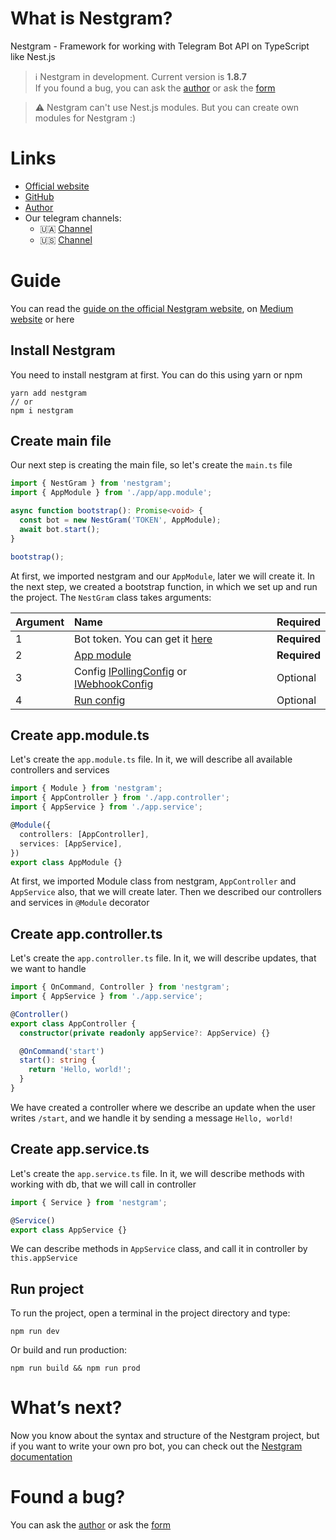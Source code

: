 # What is Nestgram?

Nestgram - Framework for working with Telegram Bot API on TypeScript like Nest.js

> ℹ️ Nestgram in development. Current version is **1.8.7** <br>
> If you found a bug, you can ask the [author](https://t.me/degreet) or ask the [form](https://do67hlsz91r.typeform.com/to/sI6NXBKV)

> ⚠️ Nestgram can't use Nest.js modules. But you can create own modules for Nestgram :)

# Links

- [Official website](https://degreetpro.gitbook.io/nestgram/)
- [GitHub](https://github.com/Degreet/nestgram)
- [Author](https://t.me/degreet)
- Our telegram channels:
  - 🇺🇦 [Channel](https://t.me/nestgram_ts)
  - 🇺🇸 [Channel](https://t.me/nestgram_en)

# Guide

You can read the [guide on the official Nestgram website](https://degreetpro.gitbook.io/nestgram/getting-started/guide), on [Medium website](https://medium.com/p/ff251fb825fd) or here

## Install Nestgram

You need to install nestgram at first. You can do this using yarn or npm

```nginx
yarn add nestgram
// or
npm i nestgram
```

## Create main file

Our next step is creating the main file, so let's create the `main.ts` file

```typescript
import { NestGram } from 'nestgram';
import { AppModule } from './app/app.module';

async function bootstrap(): Promise<void> {
  const bot = new NestGram('TOKEN', AppModule);
  await bot.start();
}

bootstrap();
```

At first, we imported nestgram and our `AppModule`, later we will create it. In the next step, we created a bootstrap function, in which we set up and run the project. The `NestGram` class takes arguments:

| Argument | Name                                                                                                                                      | Required     |
|:---------|:------------------------------------------------------------------------------------------------------------------------------------------|:-------------|
| 1        | Bot token. You can get it [here](https://t.me/BotFather)                                                                                  | **Required** |
| 2        | [App module](#create-app.module.ts)                                                                                                       | **Required** |
| 3        | Config [IPollingConfig](https://core.telegram.org/bots/api#getupdates) or [IWebhookConfig](https://core.telegram.org/bots/api#setwebhook) | Optional     |
| 4        | [Run config](https://degreetpro.gitbook.io/nestgram/config/webhooks-and-run-config#run-config)                                            | Optional     |

## Create app.module.ts

Let's create the `app.module.ts` file. In it, we will describe all available controllers and services

```typescript
import { Module } from 'nestgram';
import { AppController } from './app.controller';
import { AppService } from './app.service';

@Module({
  controllers: [AppController],
  services: [AppService],
})
export class AppModule {}
```

At first, we imported Module class from nestgram, `AppController` and `AppService` also, that we will create later. Then we described our controllers and services in `@Module` decorator

## Create app.controller.ts

Let's create the `app.controller.ts` file. In it, we will describe updates, that we want to handle

```typescript
import { OnCommand, Controller } from 'nestgram';
import { AppService } from './app.service';

@Controller()
export class AppController {
  constructor(private readonly appService?: AppService) {}

  @OnCommand('start')
  start(): string {
    return 'Hello, world!';
  }
}
```

We have created a controller where we describe an update when the user writes `/start`, and we handle it by sending a message `Hello, world!`

## Create app.service.ts

Let's create the `app.service.ts` file. In it, we will describe methods with working with db, that we will call in controller

```typescript
import { Service } from 'nestgram';

@Service()
export class AppService {}
```

We can describe methods in `AppService` class, and call it in controller by `this.appService`

## Run project

To run the project, open a terminal in the project directory and type:

```nginx
npm run dev
```

Or build and run production:

```nginx
npm run build && npm run prod
```

# What’s next?

Now you know about the syntax and structure of the Nestgram project, but if you want to write your own pro bot, you can check out the [Nestgram documentation](https://degreetpro.gitbook.io/nestgram/)

# Found a bug?

You can ask the [author](https://t.me/degreet) or ask the [form](https://do67hlsz91r.typeform.com/to/sI6NXBKV?typeform-source=admin.typeform.com)
